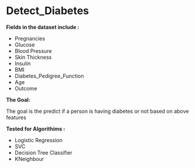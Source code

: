 # Detect_Diabetes

<b>Fields in the dataset include :</b>

* Pregnancies
* Glucose
* Blood Pressure
* Skin Thickness
* Insulin
* BMI
* Diabetes_Pedigree_Function
* Age
* Outcome
 
 <b>The Goal:</b>
 
 The goal is the predict if a person is having diabetes or not based on above features
 
 <b>Tested for Algorithims :</b>
 
 * Logistic Regression
 * SVC
 * Decision Tree Classifier
 * KNeighbour
